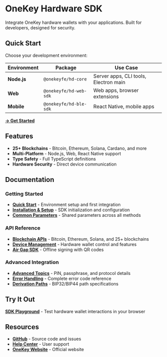 # OneKey Hardware SDK

Integrate OneKey hardware wallets with your applications. Built for developers, designed for security.

## Quick Start

Choose your development environment:

| Environment | Package | Use Case |
|-------------|---------|----------|
| **Node.js** | `@onekeyfe/hd-core` | Server apps, CLI tools, Electron main |
| **Web** | `@onekeyfe/hd-web-sdk` | Web apps, browser extensions |
| **Mobile** | `@onekeyfe/hd-ble-sdk` | React Native, mobile apps |

**[→ Get Started](quick-start.md)**

## Features

- **25+ Blockchains** - Bitcoin, Ethereum, Solana, Cardano, and more
- **Multi-Platform** - Node.js, Web, React Native support
- **Type Safety** - Full TypeScript definitions
- **Hardware Security** - Direct device communication

## Documentation

### Getting Started
- **[Quick Start](quick-start.md)** - Environment setup and first integration
- **[Installation & Setup](configuration/installation.md)** - SDK initialization and configuration
- **[Common Parameters](configuration/common-params.md)** - Shared parameters across all methods

### API Reference
- **[Blockchain APIs](coin-api/README.md)** - Bitcoin, Ethereum, Solana, and 25+ blockchains
- **[Device Management](device-api/README.md)** - Hardware wallet control and features
- **[Air Gap SDK](air-gap-sdk/README.md)** - Offline signing with QR codes

### Advanced Integration
- **[Advanced Topics](advanced/README.md)** - PIN, passphrase, and protocol details
- **[Error Handling](configuration/error-codes.md)** - Complete error code reference
- **[Derivation Paths](configuration/paths.md)** - BIP32/BIP44 path specifications

## Try It Out

**[SDK Playground](https://hardware-example.onekeytest.com/expo-playground/)** - Test hardware wallet interactions in your browser

## Resources

- **[GitHub](https://github.com/OneKeyHQ)** - Source code and issues
- **[Help Center](https://help.onekey.so/hc)** - User support
- **[OneKey Website](https://onekey.so/)** - Official website
